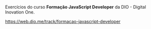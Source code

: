 Exercícios do curso <strong>Formação JavaScript Developer</strong> da DIO - Digital Inovation One.

https://web.dio.me/track/formacao-javascript-developer
